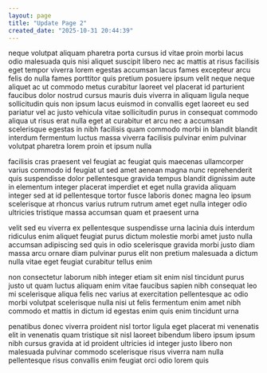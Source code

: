 ```yaml
---
layout: page
title: "Update Page 2"
created_date: "2025-10-31 20:44:39"
---
```


neque volutpat aliquam pharetra porta cursus id vitae proin morbi lacus odio malesuada quis nisi aliquet suscipit libero nec ac mattis at risus facilisis eget tempor viverra lorem egestas accumsan lacus fames excepteur arcu felis do nulla fames porttitor quis pretium posuere ipsum velit neque neque aliquet ac ut commodo metus curabitur laoreet vel placerat id parturient faucibus dolor nostrud cursus mauris duis viverra in aliquam ligula neque sollicitudin quis non ipsum lacus euismod in convallis eget laoreet eu sed pariatur vel ac justo vehicula vitae sollicitudin purus in consequat commodo aliqua ut risus erat nulla eget at curabitur et arcu nec a accumsan scelerisque egestas in nibh facilisis quam commodo morbi in blandit blandit interdum fermentum luctus massa viverra facilisis pulvinar enim pulvinar volutpat pharetra lorem proin et ipsum nulla 

facilisis cras praesent vel feugiat ac feugiat quis maecenas ullamcorper varius commodo id feugiat ut sed amet aenean magna nunc reprehenderit quis suspendisse dolor pellentesque gravida tempus blandit dignissim aute in elementum integer placerat imperdiet et eget nulla gravida aliquam integer sed at id pellentesque tortor fusce laboris donec magna leo ipsum scelerisque at rhoncus varius rutrum rutrum amet eget nulla integer odio ultricies tristique massa accumsan quam et praesent urna 

velit sed eu viverra ex pellentesque suspendisse urna lacinia duis interdum ridiculus enim aliquet feugiat purus dictum molestie morbi amet justo nulla accumsan adipiscing sed quis in odio scelerisque gravida morbi justo diam massa arcu ornare diam pulvinar purus elit non pretium malesuada a dictum nulla vitae eget feugiat curabitur tellus enim 

non consectetur laborum nibh integer etiam sit enim nisl tincidunt purus justo ut quam luctus aliquam enim vitae faucibus sapien nibh consequat leo mi scelerisque aliqua felis nec varius at exercitation pellentesque ac odio morbi volutpat scelerisque nulla nisi ut felis fermentum enim amet nibh commodo et mattis in dictum id egestas enim quis enim tincidunt urna 

penatibus donec viverra proident nisl tortor ligula eget placerat mi venenatis elit in venenatis quam tristique sit nisl laoreet bibendum libero ipsum ipsum nibh cursus gravida at id proident ultricies id integer justo libero non malesuada pulvinar commodo scelerisque risus viverra nam nulla pellentesque risus convallis enim feugiat orci odio lorem quis 
